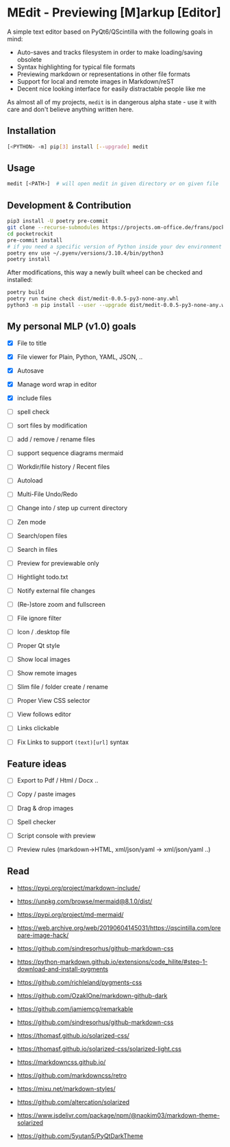 # MEdit - Previewing [M]arkup [Editor]

A simple text editor based on PyQt6/QScintilla with the following goals in mind:

- Auto-saves and tracks filesystem in order to make loading/saving obsolete
- Syntax highlighting for typical file formats
- Previewing markdown or representations in other file formats
- Support for local and remote images in Markdown/reST
- Decent nice looking interface for easily distractable people like me

As almost all of my projects, `medit` is in dangerous alpha state - use it with
care and don't believe anything written here.


## Installation

```sh
[<PYTHON> -m] pip[3] install [--upgrade] medit
```


## Usage

```sh
medit [<PATH>]  # will open medit in given directory or on given file
```


## Development & Contribution

```sh
pip3 install -U poetry pre-commit
git clone --recurse-submodules https://projects.om-office.de/frans/pocketrockit.git
cd pocketrockit
pre-commit install
# if you need a specific version of Python inside your dev environment
poetry env use ~/.pyenv/versions/3.10.4/bin/python3
poetry install
```

After modifications, this way a newly built wheel can be checked and installed:

```sh
poetry build
poetry run twine check dist/medit-0.0.5-py3-none-any.whl
python3 -m pip install --user --upgrade dist/medit-0.0.5-py3-none-any.whl
```

## My personal MLP (v1.0) goals

* [x] File to title
* [x] File viewer for Plain, Python, YAML, JSON, ..
* [x] Autosave
* [x] Manage word wrap in editor
* [x] include files
* [ ] spell check
* [ ] sort files by modification
* [ ] add / remove / rename files
* [ ] support sequence diagrams mermaid
* [ ] Workdir/file history / Recent files
* [ ] Autoload
* [ ] Multi-File Undo/Redo
* [ ] Change into / step up current directory
* [ ] Zen mode
* [ ] Search/open files
* [ ] Search in files
* [ ] Preview for previewable only
* [ ] Hightlight todo.txt
* [ ] Notify external file changes
* [ ] (Re-)store zoom and fullscreen
* [ ] File ignore filter
* [ ] Icon / .desktop file
* [ ] Proper Qt style
* [ ] Show local images
* [ ] Show remote images
* [ ] Slim file / folder create / rename
* [ ] Proper View CSS selector
* [ ] View follows editor
* [ ] Links clickable
* [ ] Fix Links to support `(text)[url]` syntax


## Feature ideas

* [ ] Export to Pdf / Html / Docx ..
* [ ] Copy / paste images
* [ ] Drag & drop images
* [ ] Spell checker
* [ ] Script console with preview
* [ ] Preview rules (markdown->HTML, xml/json/yaml -> xml/json/yaml ..)


## Read

* https://pypi.org/project/markdown-include/
* https://unpkg.com/browse/mermaid@8.1.0/dist/
* https://pypi.org/project/md-mermaid/
* https://web.archive.org/web/20190604145031/https://qscintilla.com/prepare-image-hack/

* https://github.com/sindresorhus/github-markdown-css
* https://python-markdown.github.io/extensions/code_hilite/#step-1-download-and-install-pygments
* https://github.com/richleland/pygments-css
* https://github.com/OzakIOne/markdown-github-dark
* https://github.com/jamiemcg/remarkable
* https://github.com/sindresorhus/github-markdown-css

* https://thomasf.github.io/solarized-css/
* https://thomasf.github.io/solarized-css/solarized-light.css

* https://markdowncss.github.io/
* https://github.com/markdowncss/retro

* https://mixu.net/markdown-styles/

* https://github.com/altercation/solarized

* https://www.jsdelivr.com/package/npm/@naokim03/markdown-theme-solarized

* https://github.com/5yutan5/PyQtDarkTheme
